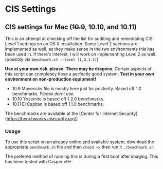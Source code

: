 CIS Settings
========

## CIS settings for Mac (~~10.9~~, 10.10, and 10.11)

This is an attempt at checking off the list for auditing and remediating CIS Level 1 settings on an OS X installation. Some Level 2 sections are implemented as well, as they make sense in the two environments this has been used in. If there's interest, I will work on implementing Level 2 as well. (possibly via `benchmark.sh --level [1,2,1.5]`)

**Use at your own risk, please. There may be dragons.** Certain aspects of this script can completely hose a perfectly good system. **Test in your own environment on non-production equipment!**

- 10.9 Mavericks file is mostly here just for posterity. Based off 1.0 benchmarks. *Please don't use.*
- 10.10 Yosemite is based off 1.2.0 benchmarks.
- 10.11 El Capitan is based off 1.1.0 benchmarks.

The benchmarks are available at the [Center for Internet Security] (https://benchmarks.cisecurity.org/)

### Usage

To use this script on an already online and available system, download the appropriate `benchmark.sh` file and then `chmod +x` then run it `./benchmark.sh`

The prefered method of running this is during a first boot after imaging. This has been tested with Casper v9+.
